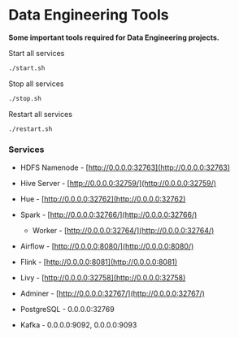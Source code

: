 # Data Engineering Tools

**Some important tools required for Data Engineering projects.**

Start all services
```bash
./start.sh
```

Stop all services
```bash
./stop.sh
```

Restart all services
```bash
./restart.sh
```

### **Services**

* HDFS Namenode - [http://0.0.0.0:32763](http://0.0.0.0:32763)

* Hive Server - [http://0.0.0.0:32759/](http://0.0.0.0:32759/)

* Hue - [http://0.0.0.0:32762](http://0.0.0.0:32762)

* Spark - [http://0.0.0.0:32766/](http://0.0.0.0:32766/)
    - Worker - [http://0.0.0.0:32764/](http://0.0.0.0:32764/)

* Airflow - [http://0.0.0.0:8080/](http://0.0.0.0:8080/) 

* Flink - [http://0.0.0.0:8081](http://0.0.0.0:8081)

* Livy - [http://0.0.0.0:32758](http://0.0.0.0:32758)

* Adminer - [http://0.0.0.0:32767/](http://0.0.0.0:32767/)

* PostgreSQL - 0.0.0.0:32769

* Kafka - 0.0.0.0:9092, 0.0.0.0:9093


